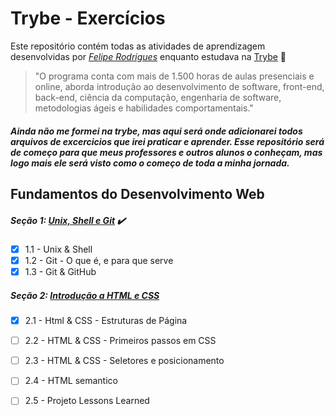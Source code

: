 # Trybe - Exercícios

Este repositório contém todas as atividades de aprendizagem desenvolvidas por _[Felipe Rodrigues](https://www.linkedin.com/in/neathfelipe/)_ enquanto estudava na [Trybe](https://www.betrybe.com/) 🚀


>"O programa conta com mais de 1.500 horas de aulas presenciais e online, aborda introdução ao desenvolvimento de software, front-end, back-end, ciência da computação, engenharia de software, metodologias ágeis e habilidades comportamentais."


##### _Ainda não me formei na trybe, mas aqui será onde adicionarei todos arquivos de excercicios que irei praticar e aprender. Esse repositório será de começo para que meus professores e outros alunos o conheçam, mas logo mais ele será visto como o começo de toda a minha jornada._



## Fundamentos do Desenvolvimento Web

##### Seção 1: [Unix, Shell e Git](https://github.com/neathfelipe/trybe-exercicios/tree/main/fundamentos/secao-01-unix-shell-e-git/dia-01-unix-e-shell) :heavy_check_mark: 
- [x] 1.1 - Unix & Shell
- [x] 1.2 - Git - O que é, e para que serve
- [x] 1.3 - Git & GitHub

##### Seção 2: [Introdução a HTML e CSS](https://github.com/neathfelipe/trybe-exercicios/tree/main/fundamentos/secao-02-introducao-a-html-e-css)
- [X] 2.1 - Html & CSS - Estruturas de Página
- [ ] 2.2 - HTML & CSS - Primeiros passos em CSS
- [ ] 2.3 - HTML & CSS - Seletores e posicionamento
- [ ] 2.4 - HTML semantico
- [ ] 2.5 - Projeto Lessons Learned 

